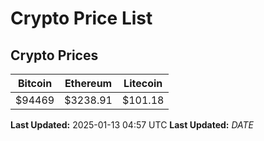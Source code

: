 # Crypto Price List

## Crypto Prices
| Bitcoin | Ethereum | Litecoin |
| ------- | -------- | -------- |
| $94469 | $3238.91 | $101.18 |
**Last Updated:** 2025-01-13 04:57 UTC
**Last Updated:** $DATE$
